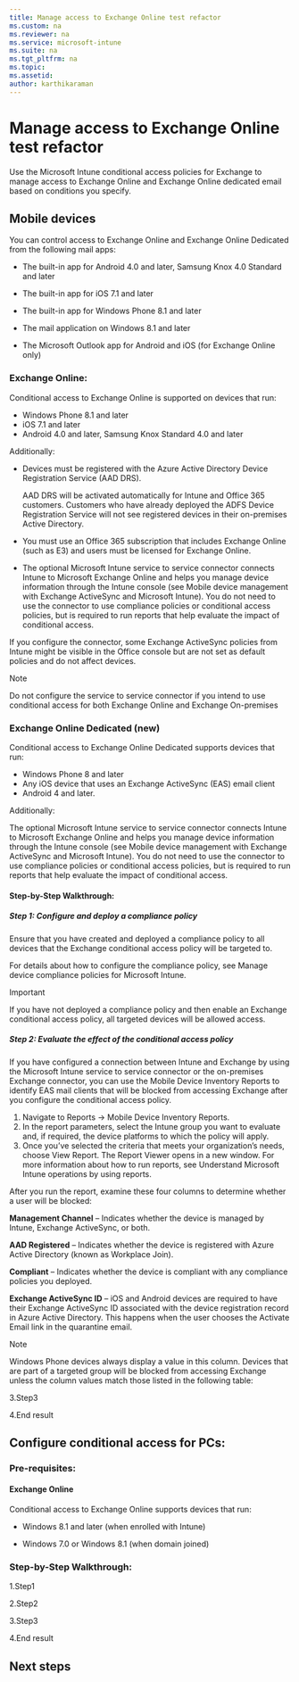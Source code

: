 ```yaml
---
title: Manage access to Exchange Online test refactor
ms.custom: na
ms.reviewer: na
ms.service: microsoft-intune
ms.suite: na
ms.tgt_pltfrm: na
ms.topic:
ms.assetid:
author: karthikaraman
---
```

# Manage access to Exchange Online test refactor
Use the Microsoft Intune conditional access policies for Exchange to manage access to
Exchange Online and Exchange Online dedicated email based on conditions you specify.


##  Mobile devices
You can control access to Exchange Online and Exchange Online Dedicated from the following mail apps:

- The built-in app for Android 4.0 and later, Samsung Knox 4.0 Standard and later

- The built-in app for iOS 7.1 and later

- The built-in app for Windows Phone 8.1 and later

- The mail application on Windows 8.1 and later

- The Microsoft Outlook app for Android and iOS (for Exchange Online only)
### Exchange Online:

Conditional access to Exchange Online is supported on devices that run:

- Windows Phone 8.1 and later
- iOS 7.1 and later
- Android 4.0 and later, Samsung Knox Standard 4.0 and later

Additionally:

- Devices must be registered with the Azure Active Directory Device Registration Service (AAD DRS).

  AAD DRS will be activated automatically for Intune and Office 365 customers. Customers who have already deployed the ADFS Device Registration Service will not see registered devices in their on-premises Active Directory.
- You must use an Office 365 subscription that includes Exchange Online (such as E3) and users must be licensed for Exchange Online.

- The optional Microsoft Intune service to service connector connects Intune to Microsoft Exchange Online and helps you manage device information through the Intune console (see Mobile device management with Exchange ActiveSync and Microsoft Intune). You do not need to use the connector to use compliance policies or conditional access policies, but is required to run reports that help evaluate the impact of conditional access.

If you configure the connector, some Exchange ActiveSync policies from Intune might be visible in the Office console but are not set as default policies and do not affect devices.

>[!NOTE]
>Do not configure the service to service connector if you intend to use conditional access for both Exchange Online and Exchange On-premises

### Exchange Online Dedicated (new)
Conditional access to Exchange Online Dedicated supports devices that run:

- Windows Phone 8 and later
- Any iOS device that uses an Exchange ActiveSync (EAS) email client
- Android 4 and later.

Additionally:

The optional Microsoft Intune service to service connector connects Intune to Microsoft Exchange Online and helps you manage device information through the Intune console (see Mobile device management with Exchange ActiveSync and Microsoft Intune). You do not need to use the connector to use compliance policies or conditional access policies, but is required to run reports that help evaluate the impact of conditional access.


#### Step-by-Step Walkthrough:
##### Step 1: Configure and deploy a compliance policy

Ensure that you have created and deployed a compliance policy to all devices that the Exchange conditional access policy will be targeted to.

For details about how to configure the compliance policy, see Manage device compliance policies for Microsoft Intune.
>[!IMPORTANT]
>If you have not deployed a compliance policy and then enable an Exchange conditional access policy, all targeted devices will be allowed access.

##### Step 2: Evaluate the effect of the conditional access policy

If you have configured a connection between Intune and Exchange by using the Microsoft Intune service to service connector or the on-premises Exchange connector, you can use the Mobile Device Inventory Reports to identify EAS mail clients that will be blocked from accessing Exchange after you configure the conditional access policy.

  1.  Navigate to Reports -> Mobile Device Inventory Reports.
  2.  In the report parameters, select the Intune group you want to evaluate and, if required, the device platforms to which the policy will apply.
  3.  Once you’ve selected the criteria that meets your organization’s needs, choose View Report.
 The Report Viewer opens in a new window.
 For more information about how to run reports, see Understand Microsoft Intune operations by using reports.

 After you run the report, examine these four columns to determine whether a user will be blocked:

 **Management Channel** – Indicates whether the device is managed by Intune, Exchange ActiveSync, or both.

 **AAD Registered** – Indicates whether the device is registered with Azure Active Directory (known as Workplace Join).

 **Compliant** – Indicates whether the device is compliant with any compliance policies you deployed.

 **Exchange ActiveSync ID** – iOS and Android devices are required to have their Exchange ActiveSync ID associated with the device registration record in Azure Active Directory. This happens when the user chooses the Activate Email link in the quarantine email.

>[!NOTE]
>Windows Phone devices always display a value in this column.
Devices that are part of a targeted group will be blocked from accessing Exchange unless the column values match those listed in the following table:





  3.Step3

  4.End result


##  Configure conditional access for PCs:
### Pre-requisites:
####  Exchange Online
Conditional access to Exchange Online supports devices that run:

- Windows 8.1 and later (when enrolled with Intune)


- Windows 7.0 or Windows 8.1 (when domain joined)




### Step-by-Step Walkthrough:
  1.Step1

  2.Step2

  3.Step3

  4.End result



##  Next steps
